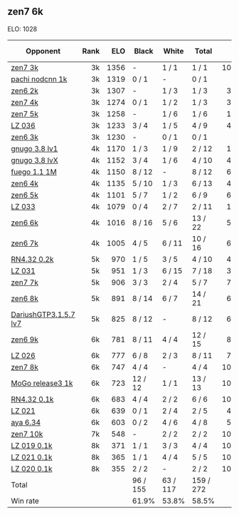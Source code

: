## zen7 6k ##

ELO: 1028

Opponent | Rank | ELO | Black | White | Total | Win rate
---------|-----:|----:|-------|-------|-------|-------:
[zen7 3k](zen7%203k.md) | 3k | 1356 | - | 1 / 1 | 1 / 1 | 100.0%
[pachi nodcnn 1k](pachi%20nodcnn%201k.md) | 3k | 1319 | 0 / 1 | - | 0 / 1 | 0.0%
[zen6 2k](zen6%202k.md) | 3k | 1307 | - | 1 / 3 | 1 / 3 | 33.3%
[zen7 4k](zen7%204k.md) | 3k | 1274 | 0 / 1 | 1 / 2 | 1 / 3 | 33.3%
[zen7 5k](zen7%205k.md) | 3k | 1258 | - | 1 / 6 | 1 / 6 | 16.7%
[LZ 036](LZ%20036.md) | 3k | 1233 | 3 / 4 | 1 / 5 | 4 / 9 | 44.4%
[zen6 3k](zen6%203k.md) | 3k | 1230 | - | 0 / 1 | 0 / 1 | 0.0%
[gnugo 3.8 lv1](gnugo%203.8%20lv1.md) | 4k | 1170 | 1 / 3 | 1 / 9 | 2 / 12 | 16.7%
[gnugo 3.8 lvX](gnugo%203.8%20lvX.md) | 4k | 1152 | 3 / 4 | 1 / 6 | 4 / 10 | 40.0%
[fuego 1.1 1M](fuego%201.1%201M.md) | 4k | 1150 | 8 / 12 | - | 8 / 12 | 66.7%
[zen6 4k](zen6%204k.md) | 4k | 1135 | 5 / 10 | 1 / 3 | 6 / 13 | 46.2%
[zen6 5k](zen6%205k.md) | 4k | 1101 | 5 / 7 | 1 / 2 | 6 / 9 | 66.7%
[LZ 033](LZ%20033.md) | 4k | 1079 | 0 / 4 | 2 / 7 | 2 / 11 | 18.2%
[zen6 6k](zen6%206k.md) | 4k | 1016 | 8 / 16 | 5 / 6 | 13 / 22 | 59.1%
[zen6 7k](zen6%207k.md) | 4k | 1005 | 4 / 5 | 6 / 11 | 10 / 16 | 62.5%
[RN4.32 0.2k](RN4.32%200.2k.md) | 5k | 970 | 1 / 5 | 3 / 5 | 4 / 10 | 40.0%
[LZ 031](LZ%20031.md) | 5k | 951 | 1 / 3 | 6 / 15 | 7 / 18 | 38.9%
[zen7 7k](zen7%207k.md) | 5k | 906 | 3 / 3 | 2 / 4 | 5 / 7 | 71.4%
[zen6 8k](zen6%208k.md) | 5k | 891 | 8 / 14 | 6 / 7 | 14 / 21 | 66.7%
[DariushGTP3.1.5.7 lv7](DariushGTP3.1.5.7%20lv7.md) | 5k | 825 | 8 / 12 | - | 8 / 12 | 66.7%
[zen6 9k](zen6%209k.md) | 6k | 781 | 8 / 11 | 4 / 4 | 12 / 15 | 80.0%
[LZ 026](LZ%20026.md) | 6k | 777 | 6 / 8 | 2 / 3 | 8 / 11 | 72.7%
[zen7 8k](zen7%208k.md) | 6k | 747 | 4 / 4 | - | 4 / 4 | 100.0%
[MoGo release3 1k](MoGo%20release3%201k.md) | 6k | 723 | 12 / 12 | 1 / 1 | 13 / 13 | 100.0%
[RN4.32 0.1k](RN4.32%200.1k.md) | 6k | 683 | 4 / 4 | 2 / 2 | 6 / 6 | 100.0%
[LZ 021](LZ%20021.md) | 6k | 639 | 0 / 1 | 2 / 4 | 2 / 5 | 40.0%
[aya 6.34](aya%206.34.md) | 6k | 603 | 0 / 2 | 4 / 6 | 4 / 8 | 50.0%
[zen7 10k](zen7%2010k.md) | 7k | 548 | - | 2 / 2 | 2 / 2 | 100.0%
[LZ 019 0.1k](LZ%20019%200.1k.md) | 8k | 371 | 1 / 1 | 3 / 3 | 4 / 4 | 100.0%
[LZ 021 0.1k](LZ%20021%200.1k.md) | 8k | 365 | 1 / 1 | 4 / 4 | 5 / 5 | 100.0%
[LZ 020 0.1k](LZ%20020%200.1k.md) | 8k | 355 | 2 / 2 | - | 2 / 2 | 100.0%
Total | | | 96 / 155 | 63 / 117 | 159 / 272 | 
Win rate| | | 61.9% | 53.8% | 58.5% | 
